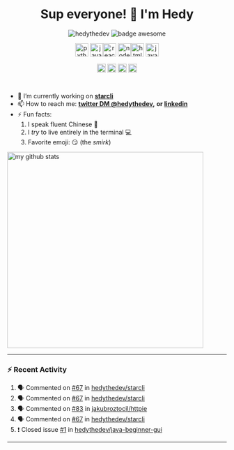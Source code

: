 <h1 align="center">Sup everyone! 👋 I'm Hedy</h1>


<p align="center"> <img src="https://komarev.com/ghpvc/?username=hedythedev" alt="hedythedev" /> <img src="https://img.shields.io/badge/badges-awesome-green.svg" alt="badge awesome" /> </p>


<p align="center"><img src="https://devicons.github.io/devicon/devicon.git/icons/python/python-original.svg" alt="python" width="30" height="30"/> <img src="https://devicons.github.io/devicon/devicon.git/icons/javascript/javascript-original.svg" alt="javascript" width="30" height="30"/><img src="https://devicons.github.io/devicon/devicon.git/icons/react/react-original-wordmark.svg" alt="react" width="30" height="30"/> <img src="https://devicons.github.io/devicon/devicon.git/icons/nodejs/nodejs-original-wordmark.svg" alt="nodejs" width="30" height="30"/><img src="https://devicons.github.io/devicon/devicon.git/icons/html5/html5-original-wordmark.svg" alt="html5" width="30" height="30"/> <img src="https://devicons.github.io/devicon/devicon.git/icons/java/java-original-wordmark.svg" alt="java" width="30" height="30"/>  </p>




<p align="center">
<a href="https://dev.to/hedyli" target="blank"><img align="center" src="https://cdn.jsdelivr.net/npm/simple-icons@3.0.1/icons/dev-dot-to.svg" alt="hedyli" height="20" width="20" /></a>
<a href="https://twitter.com/hedythedev" target="blank"><img align="center" src="https://cdn.jsdelivr.net/npm/simple-icons@3.0.1/icons/twitter.svg" alt="hedythedev" height="20" width="20" /></a>
<a href="https://linkedin.com/in/hedy-li-8608831a6" target="blank"><img align="center" src="https://cdn.jsdelivr.net/npm/simple-icons@3.0.1/icons/linkedin.svg" alt="hedy-li-8608831a6" height="20" width="20" /></a>
<a href="https://stackoverflow.com/users/12041035/hedy" target="blank"><img align="center" src="https://cdn.jsdelivr.net/npm/simple-icons@3.0.1/icons/stackoverflow.svg" alt="hedy" height="20" width="20" /></a>
</p>


<br/>

- 🔭 I’m currently working on  **[starcli](https://github.com/hedythedev/starcli)**
- 📫 How to reach me:  **[twitter DM @hedythedev](https://twitter.com/hedythedev),**
**or [linkedin](https://www.linkedin.com/in/hedy-li-8608831a6/)**
- ⚡ Fun facts: 
   1. I speak fluent Chinese 💯
   2. I *try* to live entirely in the terminal :computer:
   3. Favorite emoji: :smirk: (the *smirk*)


<img src="https://github-readme-stats.vercel.app/api?username=hedythedev&show_icons=true&theme=dracula" alt="my github stats" width="450"/>

---
### :zap: Recent Activity
<!--START_SECTION:activity-->
1. 🗣 Commented on [#67](https://github.com//hedythedev/starcli/issues/67) in [hedythedev/starcli](https://github.com//hedythedev/starcli)
2. 🗣 Commented on [#67](https://github.com//hedythedev/starcli/issues/67) in [hedythedev/starcli](https://github.com//hedythedev/starcli)
3. 🗣 Commented on [#83](https://github.com//jakubroztocil/httpie/issues/83) in [jakubroztocil/httpie](https://github.com//jakubroztocil/httpie)
4. 🗣 Commented on [#67](https://github.com//hedythedev/starcli/issues/67) in [hedythedev/starcli](https://github.com//hedythedev/starcli)
5. ❗️ Closed issue [#1](https://github.com//hedythedev/java-beginner-gui/issues/1) in [hedythedev/java-beginner-gui](https://github.com//hedythedev/java-beginner-gui)
<!--END_SECTION:activity-->


---

